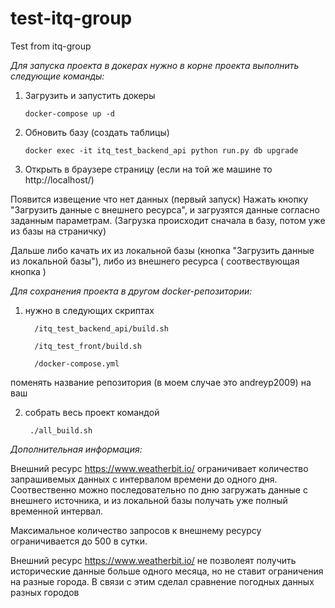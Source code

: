 # test-itq-group
Test from itq-group


<i>Для запуска проекта в докерах нужно в корне проекта выполнить следующие команды:</i>

1) Загрузить и запустить докеры

       docker-compose up -d

2) Обновить базу (создать таблицы)

       docker exec -it itq_test_backend_api python run.py db upgrade

3) Открыть в браузере страницу (если на той же машине то http://localhost/)

  Появится извещение что нет данных (первый запуск)
  Нажать кнопку "Загрузить данные с внешнего ресурса", и загрузятся данные согласно заданным параметрам.
  (Загрузка происходит сначала в базу, потом уже из базы на страничку)

  Дальше либо качать их из локальной базы (кнопка "Загрузить данные из локальной базы"), либо из внешнего ресурса ( соотвествующая кнопка )


<i>Для сохранения проекта в другом docker-репозитории:</i>

1) нужно в следующих скриптах

         /itq_test_backend_api/build.sh

         /itq_test_front/build.sh

         /docker-compose.yml

поменять название репозитория (в моем случае это andreyp2009) на ваш

2) собрать весь проект командой

        ./all_build.sh


<i>Дополнительная информация:</i>

 Внешний ресурс https://www.weatherbit.io/ ограничивает количество запрашивемых данных с интервалом времени до одного дня.
 Соотвественно можно последовательно по дню загружать данные с внешнего источника, и из локальной базы получать уже полный временной интервал.

 Максимальное количество запросов к внешнему ресурсу ограничивается до 500 в сутки.

 Внешний ресурс https://www.weatherbit.io/ не позволеят получить исторические данные больше одного месяца, но не ставит ограничения на разные города. В связи с этим сделал сравнение погодных данных разных городов
